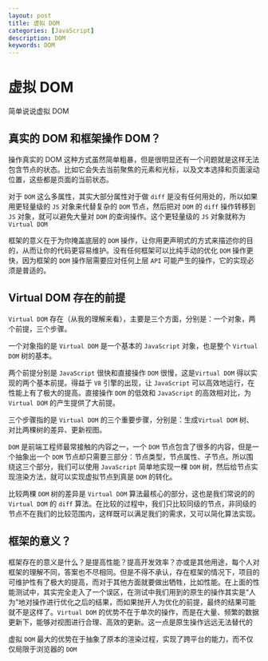 ```yaml
---
layout: post
title: 虚拟 DOM
categories: [JavaScript]
description: DOM
keywords: DOM
---
```


# 虚拟 DOM

简单说说虚拟 DOM

## 真实的 DOM 和框架操作 DOM？

操作真实的 DOM 这种方式虽然简单粗暴，但是很明显还有一个问题就是这样无法包含节点的状态。比如它会失去当前聚焦的元素和光标，以及文本选择和页面滚动位置，这些都是页面的当前状态。

对于 `DOM` 这么多属性，其实大部分属性对于做 `diff` 是没有任何用处的，所以如果用更轻量级的 `JS` 对象来代替复杂的 `DOM` 节点，然后把对 `DOM` 的 `diff` 操作转移到 `JS` 对象，就可以避免大量对 `DOM` 的查询操作。这个更轻量级的 `JS` 对象就称为 `Virtual DOM`

框架的意义在于为你掩盖底层的 `DOM` 操作，让你用更声明式的方式来描述你的目的，从而让你的代码更容易维护。没有任何框架可以比纯手动的优化 `DOM` 操作更快，因为框架的 `DOM` 操作层需要应对任何上层 `API` 可能产生的操作，它的实现必须是普适的。

## Virtual DOM 存在的前提

`Virtual DOM` 存在（从我的理解来看），主要是三个方面，分别是：一个对象，两个前提，三个步骤。

一个对象指的是 `Virtual DOM` 是一个基本的 `JavaScript` 对象，也是整个 `Virtual DOM` 树的基本。

两个前提分别是 `JavaScript` 很快和直接操作 `DOM` 很慢，这是`Virtual DOM` 得以实现的两个基本前提。得益于 `V8` 引擎的出现，让 `JavaScript` 可以高效地运行，在性能上有了极大的提高。直接操作 `DOM` 的低效和 `JavaScript` 的高效相对比，为 `Virtual DOM` 的产生提供了大前提。

三个步骤指的是 `Virtual DOM` 的三个重要步骤，分别是：生成`Virtual DOM` 树、对比两棵树的差异、更新视图。

`DOM` 是前端工程师最常接触的内容之一，一个 `DOM` 节点包含了很多的内容，但是一个抽象出一个 `DOM` 节点却只需要三部分：节点类型，节点属性、子节点。所以围绕这三个部分，我们可以使用 `JavaScript` 简单地实现一棵 `DOM` 树，然后给节点实现渲染方法，就可以实现虚拟节点到真是 `DOM` 的转化。

比较两棵 `DOM` 树的差异是 `Virtual DOM` 算法最核心的部分，这也是我们常说的的 `Virtual DOM` 的 `diff` 算法。在比较的过程中，我们只比较同级的节点，非同级的节点不在我们的比较范围内，这样既可以满足我们的需求，又可以简化算法实现。

## 框架的意义？

框架存在的意义是什么？是提高性能？提高开发效率？亦或是其他用途，每个人对框架的理解不同，答案也不尽相同。但是不得不承认，存在框架的情况下，项目的可维护性有了极大的提高，而对于其他方面就要做出牺牲，比如性能。在上面的性能测试中，其实完全走入了一个误区，在测试中我们用到的原生的操作其实是“人为”地对操作进行优化之后的结果，而如果抛开人为优化的前提，最终的结果可能就不是这样了。`Virtual DOM` 的优势不在于单次的操作，而是在大量、频繁的数据更新下，能够对视图进行合理、高效的更新。这一点是原生操作远远无法替代的

虚拟 `DOM` 最大的优势在于抽象了原本的渲染过程，实现了跨平台的能力，而不仅仅局限于浏览器的 `DOM`
